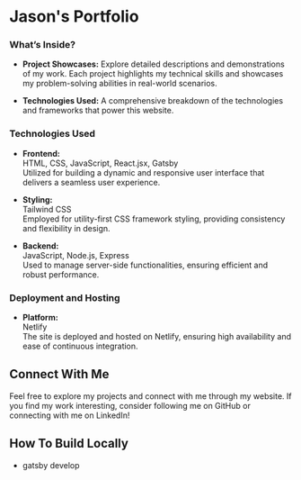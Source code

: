 # Jason's Portfolio

### What’s Inside?

- **Project Showcases:** Explore detailed descriptions and demonstrations of my work. Each project highlights my technical skills and showcases my problem-solving abilities in real-world scenarios.
  
- **Technologies Used:** A comprehensive breakdown of the technologies and frameworks that power this website.

### Technologies Used

- **Frontend:**  
  HTML, CSS, JavaScript, React.jsx, Gatsby  
  Utilized for building a dynamic and responsive user interface that delivers a seamless user experience.

- **Styling:**  
  Tailwind CSS  
  Employed for utility-first CSS framework styling, providing consistency and flexibility in design.

- **Backend:**  
  JavaScript, Node.js, Express  
  Used to manage server-side functionalities, ensuring efficient and robust performance.

### Deployment and Hosting

- **Platform:**  
  Netlify  
  The site is deployed and hosted on Netlify, ensuring high availability and ease of continuous integration.
  

## Connect With Me

Feel free to explore my projects and connect with me through my website. If you find my work interesting, consider following me on GitHub or connecting with me on LinkedIn!

## How To Build Locally ##
- gatsby develop
